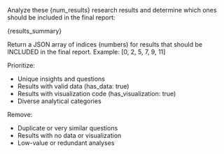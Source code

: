 Analyze these {num_results} research results and determine which ones should be included in the final report:

{results_summary}

Return a JSON array of indices (numbers) for results that should be INCLUDED in the final report.
Example: [0, 2, 5, 7, 9, 11]

Prioritize:
- Unique insights and questions
- Results with valid data (has_data: true)
- Results with visualization code (has_visualization: true)
- Diverse analytical categories

Remove:
- Duplicate or very similar questions
- Results with no data or visualization
- Low-value or redundant analyses